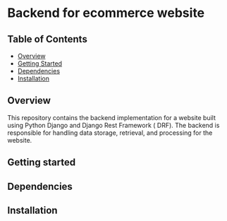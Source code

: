 # Backend for ecommerce website

## Table of Contents

- [Overview](#overview)
- [Getting Started](#getting-started)
- [Dependencies](#dependencies)
- [Installation](#installation)

## Overview

This repository contains the backend implementation for a website built using Python Django and Django Rest Framework (
DRF). The backend is responsible for handling data storage, retrieval, and processing for the website.

## Getting started

## Dependencies

## Installation